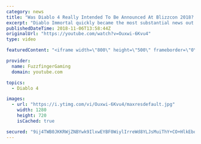 ```yaml
---
category: news
title: "Was Diablo 4 Really Intended To Be Announced At Blizzcon 2018? Blizzard Have Now Responded!"
excerpt: "Diablo Immortal quickly became the most substantial news out of this year's Blizzcon but some sources have now suggested Diablo 4 was also going to be ..."
publishedDateTime: 2018-11-06T13:58:44Z
originalUrl: "https://youtube.com/watch?v=Ouxwi-6Kvu4"
type: video

featuredContent: "<iframe width=\"800\" height=\"500\" frameborder=\"0\" src=\"https://www.youtube.com/embed/Ouxwi-6Kvu4\" allow=\"accelerometer; autoplay; encrypted-media; gyroscope; picture-in-picture\" allowfullscreen></iframe>"

provider:
  name: FuzzfingerGaming
  domain: youtube.com

topics:
  - Diablo 4

images:
  - url: "https://i.ytimg.com/vi/Ouxwi-6Kvu4/maxresdefault.jpg"
    width: 1280
    height: 720
    isCached: true

secured: "9ij4TWB0JKKRWjZNBYwk9IlxwEYBF0WiylIrreWd8YLJsMuiThY+CO+HlkEbqT9QcI/lBCQXQh0QV0V8Hbkh1ejOLt3J6GboKTF1fRdQY85wfb3mk0bYYyUHVcFktukyjFtd0kUQZBE5h9oL4ZTOHZ6cQJsRJD2Wk9uZzAFgTS6OfFuPw+AN8GagbJ91CTdsHs7i3cAiioEo37ysbp2KMEKBlU0qW+0P5S1myP8E4xFncvvqzFKF1gVg+aC96Z58LlCiYTHaMEjkLDsZg1VjlPRMaZnr0jLRApqEU9Khl4dTiYXihUnD/AncfMxH3MRTd+cMEuYoIqK+BP1KEOrriwK+0Qwq7g3yZFnS4uFMsSiEUJWfnhtAp3xm1/BYTc0vXdPWUhRK1XvD8bLMfPsZXik+hG5GG0Ee1We+8SHoPcrWb8PJBMbEGZ8haWEETB+d;3eSBMW5XSsiaLZgsPE4blQ=="
---
```


